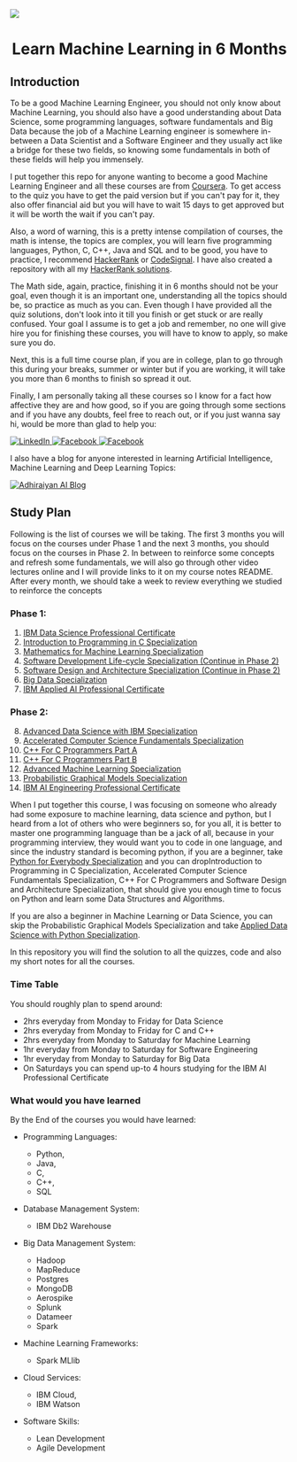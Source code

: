 <img src="./images/cover.jpg">

<h1 id="HackerRankSolutions" align="center" >Learn Machine Learning in 6 Months</h1>


<h2>Introduction</h2>


To be a good Machine Learning Engineer, you should not only know about Machine Learning, you should also have a good understanding about Data Science, some programming languages, software fundamentals and Big Data because the job of a Machine Learning engineer is somewhere in-between a Data Scientist and a Software Engineer and they usually act like a bridge for these two fields, so knowing some fundamentals in both of these fields will help you immensely.

I put together this repo for anyone wanting to become a good Machine Learning Engineer and all these courses are from [Coursera](https://www.coursera.org/). To get access to the quiz you have to get the paid version but if you can't pay for it, they also offer financial aid but you will have to wait 15 days to get approved but it will be worth the wait if you can't pay.

Also, a word of warning, this is a pretty intense compilation of courses, the math is intense, the topics are complex, you will learn five programming languages, Python, C, C++, Java and SQL and to be good, you have to practice, I recommend [HackerRank](https://www.hackerrank.com/) or [CodeSignal](https://app.codesignal.com/). I have also created a repository with all my [HackerRank solutions](https://github.com/mukeshmithrakumar/HackerRankSolutions).

The Math side, again, practice, finishing it in 6 months should not be your goal, even though it is an important one, understanding all the topics should be, so practice as much as you can. Even though I have provided all the quiz solutions, don't look into it till you finish or get stuck or are really confused. Your goal I assume is to get a job and remember, no one will give hire you for finishing these courses, you will have to know to apply, so make sure you do.

Next, this is a full time course plan, if you are in college, plan to go through this during your breaks, summer or winter but if you are working, it will take you more than 6 months to finish so spread it out.

Finally, I am personally taking all these courses so I know for a fact how affective they are and how good, so if you are going through some sections and if you have any doubts, feel free to reach out, or if you just wanna say hi, would be more than glad to help you:

<a href="https://www.linkedin.com/in/mukesh-mithrakumar/">
    <img src="https://img.shields.io/badge/LinkedIn-blue.svg?" alt="LinkedIn">
</a>
<a href="https://www.facebook.com/adhiraiyan/">
    <img src="https://img.shields.io/badge/Facebook-brightgreen.svg?" alt="Facebook">
</a>
<a href="https://twitter.com/MMithrakumar">
    <img src="https://img.shields.io/badge/Twitter-purple.svg?" alt="Facebook">
</a>

I also have a blog for anyone interested in learning Artificial Intelligence, Machine Learning and Deep Learning Topics:

<a href="https://www.adhiraiyan.org/">
    <img src="https://img.shields.io/badge/Adhiraiyan AI Blog-red.svg?" alt="Adhiraiyan AI Blog">
</a>


<h2>Study Plan</h2>


Following is the list of courses we will be taking. The first 3 months you will focus on the courses under Phase 1 and the next 3 months, you should focus on the courses in Phase 2. In between to reinforce some concepts and refresh some fundamentals, we will also go through other video lectures online and I will provide links to it on my course notes README. After every month, we should take a week to review everything we studied to reinforce the concepts

<h3>Phase 1:</h3>

1. [IBM Data Science Professional Certificate](https://www.coursera.org/professional-certificates/ibm-data-science)
2. [Introduction to Programming in C Specialization](https://www.coursera.org/specializations/c-programming)
3. [Mathematics for Machine Learning Specialization](https://www.coursera.org/specializations/mathematics-machine-learning)
4. [Software Development Life-cycle Specialization (Continue in Phase 2)](https://www.coursera.org/specializations/software-development-lifecycle)
5. [Software Design and Architecture Specialization (Continue in Phase 2)](https://www.coursera.org/specializations/software-design-architecture)
6. [Big Data Specialization](https://www.coursera.org/specializations/big-data)
7. [IBM Applied AI Professional Certificate](https://www.coursera.org/professional-certificates/applied-artifical-intelligence-ibm-watson-ai)


<h3>Phase 2:</h3>

8. [Advanced Data Science with IBM Specialization](https://www.coursera.org/specializations/advanced-data-science-ibm)
9. [Accelerated Computer Science Fundamentals Specialization](https://www.coursera.org/specializations/cs-fundamentals)
10. [C++ For C Programmers Part A](https://www.coursera.org/learn/c-plus-plus-a)
11. [C++ For C Programmers Part B](https://www.coursera.org/learn/c-plus-plus-b)
12. [Advanced Machine Learning Specialization](https://www.coursera.org/specializations/aml)
13. [Probabilistic Graphical Models Specialization](https://www.coursera.org/specializations/probabilistic-graphical-models)
14. [IBM AI Engineering Professional Certificate](https://www.coursera.org/professional-certificates/ai-engineer?)

When I put together this course, I was focusing on someone who already had some exposure to machine learning, data science and python, but I heard from a lot of others who were beginners so, for you all, it is better to master one programming language than be a jack of all, because in your programming interview, they would want you to code in one language, and since the industry standard is becoming python, if you are a beginner, take [Python for Everybody Specialization](https://www.coursera.org/specializations/python) and you can dropIntroduction to Programming in C Specialization, Accelerated Computer Science Fundamentals Specialization, C++ For C Programmers and Software Design and Architecture Specialization, that should give you enough time to focus on Python and learn some Data Structures and Algorithms.

If you are also a beginner in Machine Learning or Data Science, you can skip the Probabilistic Graphical Models Specialization and take [Applied Data Science with Python Specialization](https://www.coursera.org/specializations/data-science-python).

In this repository you will find the solution to all the quizzes, code and also my short notes for all the courses.

<h3>Time Table</h3>

You should roughly plan to spend around:
- 2hrs everyday from Monday to Friday for Data Science
- 2hrs everyday from Monday to Friday for C and C++
- 2hrs everyday from Monday to Saturday for Machine Learning
- 1hr everyday from Monday to Saturday for Software Engineering
- 1hr everyday from Monday to Saturday for Big Data
- On Saturdays you can spend up-to 4 hours studying for the IBM AI Professional Certificate


<h3>What would you have learned</h3>

By the End of the courses you would have learned:

- Programming Languages:
    - Python,
    - Java,
    - C,
    - C++,
    - SQL

- Database Management System:
    - IBM Db2 Warehouse

- Big Data Management System:
    - Hadoop
    - MapReduce
    - Postgres
    - MongoDB
    - Aerospike
    - Splunk
    - Datameer
    - Spark

- Machine Learning Frameworks:
    - Spark MLlib

- Cloud Services:
    - IBM Cloud,
    - IBM Watson

- Software Skills:
    - Lean Development
    - Agile Development
